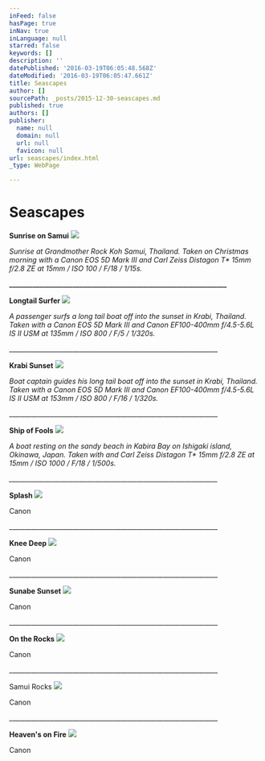 ```yaml
---
inFeed: false
hasPage: true
inNav: true
inLanguage: null
starred: false
keywords: []
description: ''
datePublished: '2016-03-19T06:05:48.568Z'
dateModified: '2016-03-19T06:05:47.661Z'
title: Seascapes
author: []
sourcePath: _posts/2015-12-30-seascapes.md
published: true
authors: []
publisher:
  name: null
  domain: null
  url: null
  favicon: null
url: seascapes/index.html
_type: WebPage

---
```

# **Seascapes**

**Sunrise on Samui**
![](https://s3-us-west-2.amazonaws.com/the-grid-img/p/c65a9485d789d0ef626319e4d6fb41787789522f.jpg)

_Sunrise at Grandmother Rock Koh Samui, Thailand. Taken on Christmas morning with a Canon EOS 5D Mark III and Carl Zeiss Distagon T\* 15mm f/2.8 ZE at 15mm / ISO 100 / F/18 / 1/15s._

**\_\_\_\_\_\_\_\_\_\_\_\_\_\_\_\_\_\_\_\_\_\_\_\_\_\_\_\_\_\_\_\_\_\_\_\_\_\_\_\_\_\_\_\_\_\_\_\_\_\_\_\_\_\_\_\_\_\_\_\_\_\_\_\_\_**

**Longtail Surfer**
![](https://s3-us-west-2.amazonaws.com/the-grid-img/p/2346c0b72cd2e7869f99bf2c4ad4c91295611ab1.jpg)

_A passenger surfs a long tail boat off into the sunset in Krabi, Thailand. Taken with a Canon EOS 5D Mark III and Canon EF100-400mm f/4.5-5.6L IS II USM at 135mm / ISO 800 / F/5 / 1/320s._

\_\_\_\_\_\_\_\_\_\_\_\_\_\_\_\_\_\_\_\_\_\_\_\_\_\_\_\_\_\_\_\_\_\_\_\_\_\_\_\_\_\_\_\_\_\_\_\_\_\_\_\_\_\_\_\_\_\_\_\_\_\_\_\_\_

**Krabi Sunset**
![](https://s3-us-west-2.amazonaws.com/the-grid-img/p/5df99b8807ff8430eb60e58822e7eeb40dd7728d.jpg)

_Boat captain guides his long tail boat off into the sunset in Krabi, Thailand. Taken with a Canon EOS 5D Mark III and Canon EF100-400mm f/4.5-5.6L IS II USM at 153mm / ISO 800 / F/16 / 1/320s._

\_\_\_\_\_\_\_\_\_\_\_\_\_\_\_\_\_\_\_\_\_\_\_\_\_\_\_\_\_\_\_\_\_\_\_\_\_\_\_\_\_\_\_\_\_\_\_\_\_\_\_\_\_\_\_\_\_\_\_\_\_\_\_\_\_

**Ship of Fools**
![](https://s3-us-west-2.amazonaws.com/the-grid-img/p/dce0178e96b46706d17c8fc6cfd8e2bf1aff368c.jpg)

_A boat resting on the sandy beach in Kabira Bay on Ishigaki island, Okinawa, Japan. Taken with and Carl Zeiss Distagon T\* 15mm f/2.8 ZE at 15mm / ISO 1000 / F/18 / 1/500s._

_\_\_\_\_\_\_\_\_\_\_\_\_\_\_\_\_\_\_\_\_\_\_\_\_\_\_\_\_\_\_\_\_\_\_\_\_\_\_\_\_\_\_\_\_\_\_\_\_\_\_\_\_\_\_\_\_\_\_\_\_\_\_\_\_\__

**Splash**
![](https://the-grid-user-content.s3-us-west-2.amazonaws.com/31d3344c-1204-4d31-9745-87a879650531.jpg)

Canon

\_\_\_\_\_\_\_\_\_\_\_\_\_\_\_\_\_\_\_\_\_\_\_\_\_\_\_\_\_\_\_\_\_\_\_\_\_\_\_\_\_\_\_\_\_\_\_\_\_\_\_\_\_\_\_\_\_\_\_\_\_\_\_\_\_

**Knee Deep**
![](https://the-grid-user-content.s3-us-west-2.amazonaws.com/ec432d33-a5eb-47fb-90b0-3220617c4818.jpg)

Canon

\_\_\_\_\_\_\_\_\_\_\_\_\_\_\_\_\_\_\_\_\_\_\_\_\_\_\_\_\_\_\_\_\_\_\_\_\_\_\_\_\_\_\_\_\_\_\_\_\_\_\_\_\_\_\_\_\_\_\_\_\_\_\_\_\_

**Sunabe Sunset**
![](https://the-grid-user-content.s3-us-west-2.amazonaws.com/4cff1a84-cac5-4462-b8b3-07e043e0dbf5.jpg)

Canon

\_\_\_\_\_\_\_\_\_\_\_\_\_\_\_\_\_\_\_\_\_\_\_\_\_\_\_\_\_\_\_\_\_\_\_\_\_\_\_\_\_\_\_\_\_\_\_\_\_\_\_\_\_\_\_\_\_\_\_\_\_\_\_\_\_

**On the Rocks**
![](https://the-grid-user-content.s3-us-west-2.amazonaws.com/83c71f4a-f453-4e09-93e5-24eb3047df1c.jpg)

Canon

\_\_\_\_\_\_\_\_\_\_\_\_\_\_\_\_\_\_\_\_\_\_\_\_\_\_\_\_\_\_\_\_\_\_\_\_\_\_\_\_\_\_\_\_\_\_\_\_\_\_\_\_\_\_\_\_\_\_\_\_\_\_\_\_\_

Samui Rocks
![](https://s3-us-west-2.amazonaws.com/the-grid-img/p/659c2db008238cd98c5aea5e472180b229094351.jpg)

Canon

\_\_\_\_\_\_\_\_\_\_\_\_\_\_\_\_\_\_\_\_\_\_\_\_\_\_\_\_\_\_\_\_\_\_\_\_\_\_\_\_\_\_\_\_\_\_\_\_\_\_\_\_\_\_\_\_\_\_\_\_\_\_\_\_\_

**Heaven's on Fire**
![](https://the-grid-user-content.s3-us-west-2.amazonaws.com/c385474e-74a8-4b94-a881-080b236ceb99.jpg)

Canon